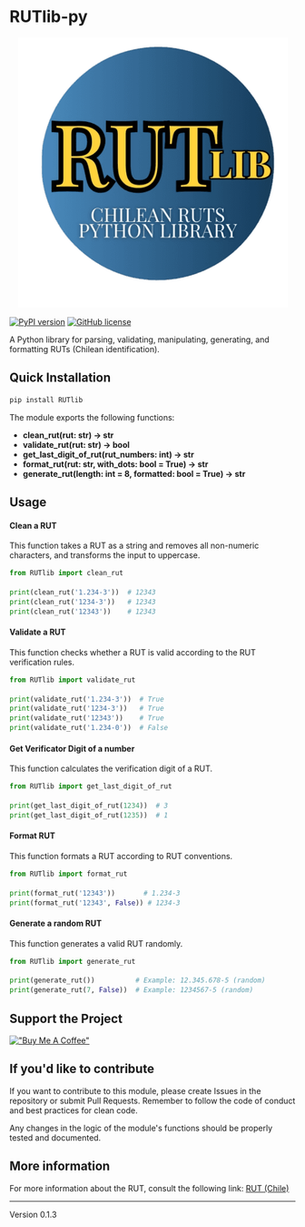 # RUTlib-py

<p align="center">
  <img src="https://github.com/RUTlib/rutlib-py/blob/main/images/rutpylib_logo.png?raw=true" alt="RUTlib's python library logo"/>
</p>

[![PyPI version](https://img.shields.io/pypi/v/RUTlib?logo=python&style=for-the-badge)](https://pypi.org/project/RUTlib/)
[![GitHub license](https://img.shields.io/github/license/RUTlib/rutlib-py?logo=python&style=for-the-badge)](https://github.com/RUTlib/rutlib-py/blob/main/LICENSE.md)

<!--
[![GitHub issues](https://img.shields.io/github/issues/RUTlib/rutlib-py?logo=python&style=for-the-badge)](https://github.com/RUTlib/rutlib-py/issues) [![GitHub forks](https://img.shields.io/github/forks/RUTlib/rutlib-py?logo=python&style=for-the-badge)](https://github.com/RUTlib/rutlib-py/network) [![GitHub stars](https://img.shields.io/github/stars/RUTlib/rutlib-py?logo=python&style=for-the-badge)](https://github.com/RUTlib/rutlib-py/stargazers)
 -->

A Python library for parsing, validating, manipulating, generating, and formatting RUTs (Chilean identification).

## Quick Installation

```bash
pip install RUTlib
```

The module exports the following functions:

- **clean_rut(rut: str) -> str**
- **validate_rut(rut: str) -> bool**
- **get_last_digit_of_rut(rut_numbers: int) -> str**
- **format_rut(rut: str, with_dots: bool = True) -> str**
- **generate_rut(length: int = 8, formatted: bool = True) -> str**

## Usage

#### Clean a RUT

This function takes a RUT as a string and removes all non-numeric characters, and transforms the input to uppercase.

```python
from RUTlib import clean_rut

print(clean_rut('1.234-3'))  # 12343
print(clean_rut('1234-3'))   # 12343
print(clean_rut('12343'))    # 12343
```

#### Validate a RUT

This function checks whether a RUT is valid according to the RUT verification rules.

```python
from RUTlib import validate_rut

print(validate_rut('1.234-3'))  # True
print(validate_rut('1234-3'))   # True
print(validate_rut('12343'))    # True
print(validate_rut('1.234-0'))  # False
```

#### Get Verificator Digit of a number

This function calculates the verification digit of a RUT.

```python
from RUTlib import get_last_digit_of_rut

print(get_last_digit_of_rut(1234))  # 3
print(get_last_digit_of_rut(1235))  # 1
```

#### Format RUT

This function formats a RUT according to RUT conventions.

```python
from RUTlib import format_rut

print(format_rut('12343'))       # 1.234-3
print(format_rut('12343', False)) # 1234-3
```

#### Generate a random RUT

This function generates a valid RUT randomly.

```python
from RUTlib import generate_rut

print(generate_rut())          # Example: 12.345.678-5 (random)
print(generate_rut(7, False))  # Example: 1234567-5 (random)
```

## Support the Project

[!["Buy Me A Coffee"](https://www.buymeacoffee.com/assets/img/custom_images/orange_img.png)](https://www.buymeacoffee.com/fvergaracl)

## If you'd like to contribute

If you want to contribute to this module, please create Issues in the repository or submit Pull Requests. Remember to follow the code of conduct and best practices for clean code.

Any changes in the logic of the module's functions should be properly tested and documented.

## More information

For more information about the RUT, consult the following link: [RUT (Chile)](https://en.wikipedia.org/wiki/National_identification_number#Chile)

---

Version 0.1.3
